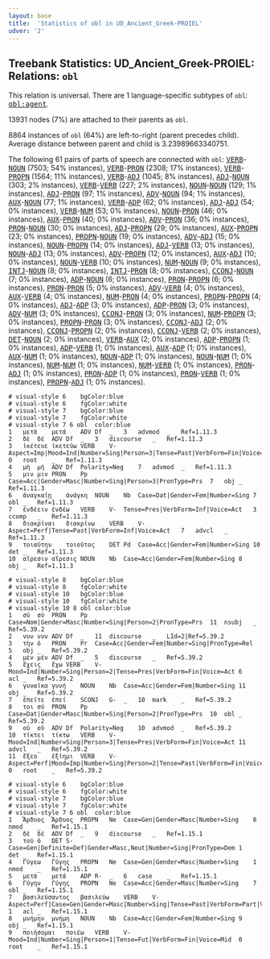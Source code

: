 ```yaml
---
layout: base
title:  'Statistics of obl in UD_Ancient_Greek-PROIEL'
udver: '2'
---
```


## Treebank Statistics: UD_Ancient_Greek-PROIEL: Relations: `obl`

This relation is universal.
There are 1 language-specific subtypes of `obl`: <tt><a href="grc_proiel-dep-obl-agent.html">obl:agent</a></tt>.

13931 nodes (7%) are attached to their parents as `obl`.

8864 instances of `obl` (64%) are left-to-right (parent precedes child).
Average distance between parent and child is 3.23989663340751.

The following 61 pairs of parts of speech are connected with `obl`: <tt><a href="grc_proiel-pos-VERB.html">VERB</a></tt>-<tt><a href="grc_proiel-pos-NOUN.html">NOUN</a></tt> (7503; 54% instances), <tt><a href="grc_proiel-pos-VERB.html">VERB</a></tt>-<tt><a href="grc_proiel-pos-PRON.html">PRON</a></tt> (2308; 17% instances), <tt><a href="grc_proiel-pos-VERB.html">VERB</a></tt>-<tt><a href="grc_proiel-pos-PROPN.html">PROPN</a></tt> (1564; 11% instances), <tt><a href="grc_proiel-pos-VERB.html">VERB</a></tt>-<tt><a href="grc_proiel-pos-ADJ.html">ADJ</a></tt> (1045; 8% instances), <tt><a href="grc_proiel-pos-ADJ.html">ADJ</a></tt>-<tt><a href="grc_proiel-pos-NOUN.html">NOUN</a></tt> (303; 2% instances), <tt><a href="grc_proiel-pos-VERB.html">VERB</a></tt>-<tt><a href="grc_proiel-pos-VERB.html">VERB</a></tt> (227; 2% instances), <tt><a href="grc_proiel-pos-NOUN.html">NOUN</a></tt>-<tt><a href="grc_proiel-pos-NOUN.html">NOUN</a></tt> (129; 1% instances), <tt><a href="grc_proiel-pos-ADJ.html">ADJ</a></tt>-<tt><a href="grc_proiel-pos-PRON.html">PRON</a></tt> (97; 1% instances), <tt><a href="grc_proiel-pos-ADV.html">ADV</a></tt>-<tt><a href="grc_proiel-pos-NOUN.html">NOUN</a></tt> (94; 1% instances), <tt><a href="grc_proiel-pos-AUX.html">AUX</a></tt>-<tt><a href="grc_proiel-pos-NOUN.html">NOUN</a></tt> (77; 1% instances), <tt><a href="grc_proiel-pos-VERB.html">VERB</a></tt>-<tt><a href="grc_proiel-pos-ADP.html">ADP</a></tt> (62; 0% instances), <tt><a href="grc_proiel-pos-ADJ.html">ADJ</a></tt>-<tt><a href="grc_proiel-pos-ADJ.html">ADJ</a></tt> (54; 0% instances), <tt><a href="grc_proiel-pos-VERB.html">VERB</a></tt>-<tt><a href="grc_proiel-pos-NUM.html">NUM</a></tt> (53; 0% instances), <tt><a href="grc_proiel-pos-NOUN.html">NOUN</a></tt>-<tt><a href="grc_proiel-pos-PRON.html">PRON</a></tt> (46; 0% instances), <tt><a href="grc_proiel-pos-AUX.html">AUX</a></tt>-<tt><a href="grc_proiel-pos-PRON.html">PRON</a></tt> (40; 0% instances), <tt><a href="grc_proiel-pos-ADV.html">ADV</a></tt>-<tt><a href="grc_proiel-pos-PRON.html">PRON</a></tt> (36; 0% instances), <tt><a href="grc_proiel-pos-PRON.html">PRON</a></tt>-<tt><a href="grc_proiel-pos-NOUN.html">NOUN</a></tt> (30; 0% instances), <tt><a href="grc_proiel-pos-ADJ.html">ADJ</a></tt>-<tt><a href="grc_proiel-pos-PROPN.html">PROPN</a></tt> (29; 0% instances), <tt><a href="grc_proiel-pos-AUX.html">AUX</a></tt>-<tt><a href="grc_proiel-pos-PROPN.html">PROPN</a></tt> (23; 0% instances), <tt><a href="grc_proiel-pos-PROPN.html">PROPN</a></tt>-<tt><a href="grc_proiel-pos-NOUN.html">NOUN</a></tt> (19; 0% instances), <tt><a href="grc_proiel-pos-ADV.html">ADV</a></tt>-<tt><a href="grc_proiel-pos-ADJ.html">ADJ</a></tt> (15; 0% instances), <tt><a href="grc_proiel-pos-NOUN.html">NOUN</a></tt>-<tt><a href="grc_proiel-pos-PROPN.html">PROPN</a></tt> (14; 0% instances), <tt><a href="grc_proiel-pos-ADJ.html">ADJ</a></tt>-<tt><a href="grc_proiel-pos-VERB.html">VERB</a></tt> (13; 0% instances), <tt><a href="grc_proiel-pos-NOUN.html">NOUN</a></tt>-<tt><a href="grc_proiel-pos-ADJ.html">ADJ</a></tt> (13; 0% instances), <tt><a href="grc_proiel-pos-ADV.html">ADV</a></tt>-<tt><a href="grc_proiel-pos-PROPN.html">PROPN</a></tt> (12; 0% instances), <tt><a href="grc_proiel-pos-AUX.html">AUX</a></tt>-<tt><a href="grc_proiel-pos-ADJ.html">ADJ</a></tt> (10; 0% instances), <tt><a href="grc_proiel-pos-NOUN.html">NOUN</a></tt>-<tt><a href="grc_proiel-pos-VERB.html">VERB</a></tt> (10; 0% instances), <tt><a href="grc_proiel-pos-NUM.html">NUM</a></tt>-<tt><a href="grc_proiel-pos-NOUN.html">NOUN</a></tt> (9; 0% instances), <tt><a href="grc_proiel-pos-INTJ.html">INTJ</a></tt>-<tt><a href="grc_proiel-pos-NOUN.html">NOUN</a></tt> (8; 0% instances), <tt><a href="grc_proiel-pos-INTJ.html">INTJ</a></tt>-<tt><a href="grc_proiel-pos-PRON.html">PRON</a></tt> (8; 0% instances), <tt><a href="grc_proiel-pos-CCONJ.html">CCONJ</a></tt>-<tt><a href="grc_proiel-pos-NOUN.html">NOUN</a></tt> (7; 0% instances), <tt><a href="grc_proiel-pos-ADP.html">ADP</a></tt>-<tt><a href="grc_proiel-pos-NOUN.html">NOUN</a></tt> (6; 0% instances), <tt><a href="grc_proiel-pos-PRON.html">PRON</a></tt>-<tt><a href="grc_proiel-pos-PROPN.html">PROPN</a></tt> (6; 0% instances), <tt><a href="grc_proiel-pos-PRON.html">PRON</a></tt>-<tt><a href="grc_proiel-pos-PRON.html">PRON</a></tt> (5; 0% instances), <tt><a href="grc_proiel-pos-ADV.html">ADV</a></tt>-<tt><a href="grc_proiel-pos-VERB.html">VERB</a></tt> (4; 0% instances), <tt><a href="grc_proiel-pos-AUX.html">AUX</a></tt>-<tt><a href="grc_proiel-pos-VERB.html">VERB</a></tt> (4; 0% instances), <tt><a href="grc_proiel-pos-NUM.html">NUM</a></tt>-<tt><a href="grc_proiel-pos-PRON.html">PRON</a></tt> (4; 0% instances), <tt><a href="grc_proiel-pos-PROPN.html">PROPN</a></tt>-<tt><a href="grc_proiel-pos-PROPN.html">PROPN</a></tt> (4; 0% instances), <tt><a href="grc_proiel-pos-ADJ.html">ADJ</a></tt>-<tt><a href="grc_proiel-pos-ADP.html">ADP</a></tt> (3; 0% instances), <tt><a href="grc_proiel-pos-ADP.html">ADP</a></tt>-<tt><a href="grc_proiel-pos-PRON.html">PRON</a></tt> (3; 0% instances), <tt><a href="grc_proiel-pos-ADV.html">ADV</a></tt>-<tt><a href="grc_proiel-pos-NUM.html">NUM</a></tt> (3; 0% instances), <tt><a href="grc_proiel-pos-CCONJ.html">CCONJ</a></tt>-<tt><a href="grc_proiel-pos-PRON.html">PRON</a></tt> (3; 0% instances), <tt><a href="grc_proiel-pos-NUM.html">NUM</a></tt>-<tt><a href="grc_proiel-pos-PROPN.html">PROPN</a></tt> (3; 0% instances), <tt><a href="grc_proiel-pos-PROPN.html">PROPN</a></tt>-<tt><a href="grc_proiel-pos-PRON.html">PRON</a></tt> (3; 0% instances), <tt><a href="grc_proiel-pos-CCONJ.html">CCONJ</a></tt>-<tt><a href="grc_proiel-pos-ADJ.html">ADJ</a></tt> (2; 0% instances), <tt><a href="grc_proiel-pos-CCONJ.html">CCONJ</a></tt>-<tt><a href="grc_proiel-pos-PROPN.html">PROPN</a></tt> (2; 0% instances), <tt><a href="grc_proiel-pos-CCONJ.html">CCONJ</a></tt>-<tt><a href="grc_proiel-pos-VERB.html">VERB</a></tt> (2; 0% instances), <tt><a href="grc_proiel-pos-DET.html">DET</a></tt>-<tt><a href="grc_proiel-pos-NOUN.html">NOUN</a></tt> (2; 0% instances), <tt><a href="grc_proiel-pos-VERB.html">VERB</a></tt>-<tt><a href="grc_proiel-pos-AUX.html">AUX</a></tt> (2; 0% instances), <tt><a href="grc_proiel-pos-ADP.html">ADP</a></tt>-<tt><a href="grc_proiel-pos-PROPN.html">PROPN</a></tt> (1; 0% instances), <tt><a href="grc_proiel-pos-ADP.html">ADP</a></tt>-<tt><a href="grc_proiel-pos-VERB.html">VERB</a></tt> (1; 0% instances), <tt><a href="grc_proiel-pos-AUX.html">AUX</a></tt>-<tt><a href="grc_proiel-pos-ADP.html">ADP</a></tt> (1; 0% instances), <tt><a href="grc_proiel-pos-AUX.html">AUX</a></tt>-<tt><a href="grc_proiel-pos-NUM.html">NUM</a></tt> (1; 0% instances), <tt><a href="grc_proiel-pos-NOUN.html">NOUN</a></tt>-<tt><a href="grc_proiel-pos-ADP.html">ADP</a></tt> (1; 0% instances), <tt><a href="grc_proiel-pos-NOUN.html">NOUN</a></tt>-<tt><a href="grc_proiel-pos-NUM.html">NUM</a></tt> (1; 0% instances), <tt><a href="grc_proiel-pos-NUM.html">NUM</a></tt>-<tt><a href="grc_proiel-pos-NUM.html">NUM</a></tt> (1; 0% instances), <tt><a href="grc_proiel-pos-NUM.html">NUM</a></tt>-<tt><a href="grc_proiel-pos-VERB.html">VERB</a></tt> (1; 0% instances), <tt><a href="grc_proiel-pos-PRON.html">PRON</a></tt>-<tt><a href="grc_proiel-pos-ADJ.html">ADJ</a></tt> (1; 0% instances), <tt><a href="grc_proiel-pos-PRON.html">PRON</a></tt>-<tt><a href="grc_proiel-pos-ADP.html">ADP</a></tt> (1; 0% instances), <tt><a href="grc_proiel-pos-PRON.html">PRON</a></tt>-<tt><a href="grc_proiel-pos-VERB.html">VERB</a></tt> (1; 0% instances), <tt><a href="grc_proiel-pos-PROPN.html">PROPN</a></tt>-<tt><a href="grc_proiel-pos-ADJ.html">ADJ</a></tt> (1; 0% instances).


~~~ conllu
# visual-style 6	bgColor:blue
# visual-style 6	fgColor:white
# visual-style 7	bgColor:blue
# visual-style 7	fgColor:white
# visual-style 7 6 obl	color:blue
1	μετὰ	μετά	ADV	Df	_	3	advmod	_	Ref=1.11.3
2	δὲ	δέ	ADV	Df	_	3	discourse	_	Ref=1.11.3
3	ἱκέτευε	ἱκετεύω	VERB	V-	Aspect=Imp|Mood=Ind|Number=Sing|Person=3|Tense=Past|VerbForm=Fin|Voice=Act	0	root	_	Ref=1.11.3
4	μὴ	μή	ADV	Df	Polarity=Neg	7	advmod	_	Ref=1.11.3
5	μιν	μιν	PRON	Pp	Case=Acc|Gender=Masc|Number=Sing|Person=3|PronType=Prs	7	obj	_	Ref=1.11.3
6	ἀναγκαίῃ	ἀνάγκη	NOUN	Nb	Case=Dat|Gender=Fem|Number=Sing	7	obl	_	Ref=1.11.3
7	ἐνδέειν	ἐνδέω	VERB	V-	Tense=Pres|VerbForm=Inf|Voice=Act	3	ccomp	_	Ref=1.11.3
8	διακρῖναι	διακρίνω	VERB	V-	Aspect=Perf|Tense=Past|VerbForm=Inf|Voice=Act	7	advcl	_	Ref=1.11.3
9	τοιαύτην	τοιοῦτος	DET	Pd	Case=Acc|Gender=Fem|Number=Sing	10	det	_	Ref=1.11.3
10	αἵρεσιν	αἵρεσις	NOUN	Nb	Case=Acc|Gender=Fem|Number=Sing	8	obj	_	Ref=1.11.3

~~~


~~~ conllu
# visual-style 8	bgColor:blue
# visual-style 8	fgColor:white
# visual-style 10	bgColor:blue
# visual-style 10	fgColor:white
# visual-style 10 8 obl	color:blue
1	σύ	σύ	PRON	Pp	Case=Nom|Gender=Masc|Number=Sing|Person=2|PronType=Prs	11	nsubj	_	Ref=5.39.2
2	νυν	νυν	ADV	Df	_	11	discourse	_	LId=2|Ref=5.39.2
3	τὴν	ὁ	PRON	Pr	Case=Acc|Gender=Fem|Number=Sing|PronType=Rel	5	obj	_	Ref=5.39.2
4	μὲν	μέν	ADV	Df	_	5	discourse	_	Ref=5.39.2
5	ἔχεις	ἔχω	VERB	V-	Mood=Ind|Number=Sing|Person=2|Tense=Pres|VerbForm=Fin|Voice=Act	6	acl	_	Ref=5.39.2
6	γυναῖκα	γυνή	NOUN	Nb	Case=Acc|Gender=Fem|Number=Sing	11	obj	_	Ref=5.39.2
7	ἐπείτε	ἐπεί	SCONJ	G-	_	10	mark	_	Ref=5.39.2
8	τοι	σύ	PRON	Pp	Case=Dat|Gender=Masc|Number=Sing|Person=2|PronType=Prs	10	obl	_	Ref=5.39.2
9	οὐ	οὐ	ADV	Df	Polarity=Neg	10	advmod	_	Ref=5.39.2
10	τίκτει	τίκτω	VERB	V-	Mood=Ind|Number=Sing|Person=3|Tense=Pres|VerbForm=Fin|Voice=Act	11	advcl	_	Ref=5.39.2
11	ἔξεο	ἐξίημι	VERB	V-	Aspect=Perf|Mood=Imp|Number=Sing|Person=2|Tense=Past|VerbForm=Fin|Voice=Mid	0	root	_	Ref=5.39.2

~~~


~~~ conllu
# visual-style 6	bgColor:blue
# visual-style 6	fgColor:white
# visual-style 7	bgColor:blue
# visual-style 7	fgColor:white
# visual-style 7 6 obl	color:blue
1	Ἄρδυος	Ἄρδυος	PROPN	Ne	Case=Gen|Gender=Masc|Number=Sing	8	nmod	_	Ref=1.15.1
2	δὲ	δέ	ADV	Df	_	9	discourse	_	Ref=1.15.1
3	τοῦ	ὁ	DET	S-	Case=Gen|Definite=Def|Gender=Masc,Neut|Number=Sing|PronType=Dem	1	det	_	Ref=1.15.1
4	Γύγεω	Γύγης	PROPN	Ne	Case=Gen|Gender=Masc|Number=Sing	1	nmod	_	Ref=1.15.1
5	μετὰ	μετά	ADP	R-	_	6	case	_	Ref=1.15.1
6	Γύγην	Γύγης	PROPN	Ne	Case=Acc|Gender=Masc|Number=Sing	7	obl	_	Ref=1.15.1
7	βασιλεύσαντος	βασιλεύω	VERB	V-	Aspect=Perf|Case=Gen|Gender=Masc|Number=Sing|Tense=Past|VerbForm=Part|Voice=Act	1	acl	_	Ref=1.15.1
8	μνήμην	μνήμη	NOUN	Nb	Case=Acc|Gender=Fem|Number=Sing	9	obj	_	Ref=1.15.1
9	ποιήσομαι	ποιέω	VERB	V-	Mood=Ind|Number=Sing|Person=1|Tense=Fut|VerbForm=Fin|Voice=Mid	0	root	_	Ref=1.15.1

~~~


